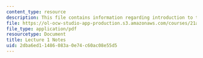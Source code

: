 ```yaml
---
content_type: resource
description: This file contains information regarding introduction to the course.
file: https://ol-ocw-studio-app-production.s3.amazonaws.com/courses/21a-215-disease-and-health-culture-society-and-ethics-spring-2012/2dba6ed11486083a0e74c60ac08e55d5_MIT21A_215S12_lecture_01.pdf
file_type: application/pdf
resourcetype: Document
title: Lecture 1 Notes
uid: 2dba6ed1-1486-083a-0e74-c60ac08e55d5
---
```

